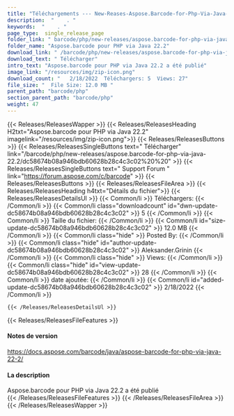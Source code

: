 ```yaml
---
title: "Téléchargements --- New-Reases-Aspose.Barcode-for-Php-Via-Java-22.2." 
description:  "    . " 
keywords:  "    . " 
page_type:  single_release_page
folder_link: " barcode/php/new-releases/aspose.barcode-for-php-via-java-22.2/"
folder_name: "Aspose.barcode pour PHP via Java 22.2"
download_link: " /barcode/php/new-releases/aspose.barcode-for-php-via-java-22.2/dc58674b08a946bdb60628b28c4c3c02"
download_text: " Télécharger"
intro_text: "Aspose.barcode pour PHP via Java 22.2 a été publié"
image_link: "/resources/img/zip-icon.png"
download_count: "   2/18/2022  Téléchargers: 5  Views: 27"
file_size: "  File Size: 12.0 MB "
parent_path: "barcode/php"
section_parent_path: "barcode/php"
weight: 47
---
```


{{< Releases/ReleasesWapper >}}
  {{< Releases/ReleasesHeading H2txt="Aspose.barcode pour PHP via Java 22.2" imagelink="/resources/img/zip-icon.png">}}
  {{< Releases/ReleasesButtons >}}
    {{< Releases/ReleasesSingleButtons text=" Télécharger" link="/barcode/php/new-releases/aspose.barcode-for-php-via-java-22.2/dc58674b08a946bdb60628b28c4c3c02%20%20" >}}
    {{< Releases/ReleasesSingleButtons text=" Support Forum " link="https://forum.aspose.com/c/barcode" >}}
  {{< Releases/ReleasesButtons >}}
  {{< Releases/ReleasesFileArea >}}
    {{< Releases/ReleasesHeading h4txt="Détails du fichier">}}
    {{< Releases/ReleasesDetailsUl >}}
            {{< Common/li  >}} Téléchargers: {{< /Common/li >}} 
      {{< Common/li class="downloadcount" id="dwn-update-dc58674b08a946bdb60628b28c4c3c02" >}} 5 {{< /Common/li >}} 
      {{< Common/li  >}} Taille du fichier: {{< /Common/li >}} 
      {{< Common/li id="size-update-dc58674b08a946bdb60628b28c4c3c02" >}} 12.0 MB {{< /Common/li >}} 
      {{< Common/li  class="hide" >}} Posted By: {{< /Common/li >}} 
      {{< Common/li class="hide" id="author-update-dc58674b08a946bdb60628b28c4c3c02" >}} Aleksander.Grinin {{< /Common/li >}} 
      {{< Common/li class="hide"  >}} Views: {{< /Common/li >}} 
      {{< Common/li class="hide" id="view-update-dc58674b08a946bdb60628b28c4c3c02" >}} 28 {{< /Common/li >}} 
      {{< Common/li  >}} date ajoutée: {{< /Common/li >}} 
      {{< Common/li id="added-update-dc58674b08a946bdb60628b28c4c3c02" >}} 2/18/2022 {{< /Common/li >}} 

    {{< /Releases/ReleasesDetailsUl >}}

  {{< Releases/ReleasesFileFeatures >}}
      <h4>Notes de version</h4><div><a href="https://docs.aspose.com/barcode/java/aspose-barcode-for-php-via-java-22-2/">https://docs.aspose.com/barcode/java/aspose-barcode-for-php-via-java-22-2/</a></div><h4>La description</h4><div class="HTMLDescription">Aspose.barcode pour PHP via Java 22.2 a été publié</div>
  {{< /Releases/ReleasesFileFeatures >}}
 {{< /Releases/ReleasesFileArea >}}
{{< /Releases/ReleasesWapper >}}


